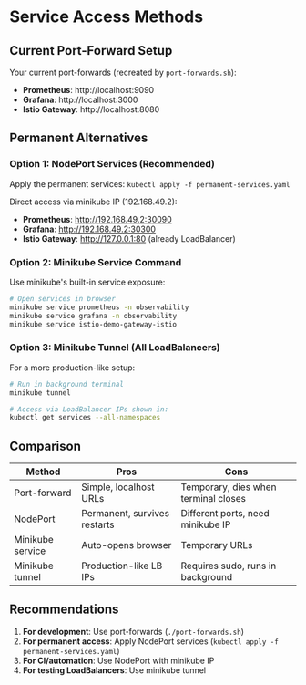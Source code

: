 # Service Access Methods

## Current Port-Forward Setup
Your current port-forwards (recreated by `port-forwards.sh`):
- **Prometheus**: http://localhost:9090
- **Grafana**: http://localhost:3000
- **Istio Gateway**: http://localhost:8080

## Permanent Alternatives

### Option 1: NodePort Services (Recommended)
Apply the permanent services: `kubectl apply -f permanent-services.yaml`

Direct access via minikube IP (192.168.49.2):
- **Prometheus**: http://192.168.49.2:30090
- **Grafana**: http://192.168.49.2:30300
- **Istio Gateway**: http://127.0.0.1:80 (already LoadBalancer)

### Option 2: Minikube Service Command
Use minikube's built-in service exposure:
```bash
# Open services in browser
minikube service prometheus -n observability
minikube service grafana -n observability
minikube service istio-demo-gateway-istio
```

### Option 3: Minikube Tunnel (All LoadBalancers)
For a more production-like setup:
```bash
# Run in background terminal
minikube tunnel

# Access via LoadBalancer IPs shown in:
kubectl get services --all-namespaces
```

## Comparison

| Method | Pros | Cons |
|--------|------|------|
| Port-forward | Simple, localhost URLs | Temporary, dies when terminal closes |
| NodePort | Permanent, survives restarts | Different ports, need minikube IP |
| Minikube service | Auto-opens browser | Temporary URLs |
| Minikube tunnel | Production-like LB IPs | Requires sudo, runs in background |

## Recommendations

1. **For development**: Use port-forwards (`./port-forwards.sh`)
2. **For permanent access**: Apply NodePort services (`kubectl apply -f permanent-services.yaml`)
3. **For CI/automation**: Use NodePort with minikube IP
4. **For testing LoadBalancers**: Use minikube tunnel